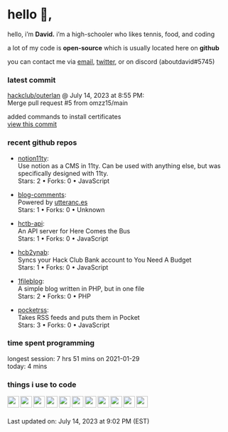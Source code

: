 <h1>hello 👋,</h1>
<p>hello, i’m <b>David.</b> i’m a high-schooler who likes tennis, food, and coding</p>
<p>a lot of my code is <strong>open-source</strong> which is usually located here on <strong>github</strong></p>
<p>you can contact me via <a href="mailto:aboutdavid@protonmail.com">email</a>, <a href="https://twitter.com/@UpscaleDavid">twitter</a>, or on discord (aboutdavid#5745)</p>
<h3>latest commit</h3>
<p><a href="https://github.com/hackclub/outerlan">hackclub/outerlan</a> @ July 14, 2023 at 8:55 PM:<br>
Merge pull request #5 from omzz15/main</p>
<p>added commands to install certificates<br>
<a href="https://github.com/hackclub/outerlan/commit/136c0f3a9721044078c34a7ef1fa5fffe0390137">view this commit</a></p>
<h3>recent github repos</h3>
<ul>
<li>
<p><a href="https://github.com/aboutdavid/notion11ty">notion11ty</a>:<br>
Use notion as a CMS in 11ty. Can be used with anything else, but was specifically designed with 11ty. <br>
Stars: 2 • Forks: 0 • JavaScript</p>
</li>
<li>
<p><a href="https://github.com/aboutdavid/blog-comments">blog-comments</a>:<br>
Powered by <a href="http://utteranc.es">utteranc.es</a><br>
Stars: 1 • Forks: 0 • Unknown</p>
</li>
<li>
<p><a href="https://github.com/aboutdavid/hctb-api">hctb-api</a>:<br>
An API server for Here Comes the Bus<br>
Stars: 1 • Forks: 0 • JavaScript</p>
</li>
<li>
<p><a href="https://github.com/aboutdavid/hcb2ynab">hcb2ynab</a>:<br>
Syncs your Hack Club Bank account to You Need A Budget<br>
Stars: 1 • Forks: 0 • JavaScript</p>
</li>
<li>
<p><a href="https://github.com/aboutdavid/1fileblog">1fileblog</a>:<br>
A simple blog written in PHP, but in one file<br>
Stars: 2 • Forks: 0 • PHP</p>
</li>
<li>
<p><a href="https://github.com/aboutdavid/pocketrss">pocketrss</a>:<br>
Takes RSS feeds and puts them in Pocket<br>
Stars: 3 • Forks: 0 • JavaScript</p>
</li>
</ul>
<h3>time spent programming</h3>
<p>longest session: 7 hrs 51 mins on 2021-01-29<br>
today: 4 mins</p>
<h3>things i use to code</h3>
<img src="https://cdn.glitch.com/17eaef8d-c248-49b5-81da-45e23cdc0b12%2Ficons8-html-5-48.png?v=1605844408246" align="left" width="26px">
<img src="https://cdn.glitch.com/17eaef8d-c248-49b5-81da-45e23cdc0b12%2Ficons8-css3-48.png?v=1605844427037" align="left" width="26px">
<img src="https://cdn.glitch.com/17eaef8d-c248-49b5-81da-45e23cdc0b12%2Ficons8-javascript-48.png?v=1605844445485" align="left" width="26px">
<img src="https://cdn.glitch.com/17eaef8d-c248-49b5-81da-45e23cdc0b12%2Ficons8-nodejs-48.png?v=1605830531481" align="left" width="26px">
<img src="https://cdn.glitch.com/17eaef8d-c248-49b5-81da-45e23cdc0b12%2Ficons8-php-logo-16.png?v=1605839056865" align="left" width="26px">
<img src="https://cdn.glitch.com/17eaef8d-c248-49b5-81da-45e23cdc0b12%2Ficons8-sass-48.png?v=1605883230100" align="left" width="26px">
<img src="https://cdn.glitch.com/17eaef8d-c248-49b5-81da-45e23cdc0b12%2Ficons8-github-48.png?v=1605883284150" align="left" width="26px">
<img src="https://cdn.glitch.com/17eaef8d-c248-49b5-81da-45e23cdc0b12%2Ficons8-git-48.png?v=1605883264836" align="left" width="26px">
<img src="https://cdn.glitch.com/17eaef8d-c248-49b5-81da-45e23cdc0b12%2Ficons8-gitlab-48.png?v=1605883246676" align="left" width="26px">
<img src="https://cdn.glitch.com/17eaef8d-c248-49b5-81da-45e23cdc0b12%2Ficons8-npm-48.png?v=1605883300587" align="left" width="26px">
<img src="https://cdn.glitch.global/2c4aeca6-bdf6-455e-ac76-4eeb4a408fa4/icons8-visual-studio-code-2019-48.png?v=1643856601617" align="left" width="26px">
<br><br>
<p>Last updated on: July 14, 2023 at 9:02 PM (EST)</p>
